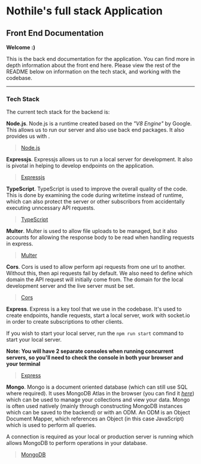 # Nothile's full stack Application

## Front End Documentation

**Welcome :)**

This is the back end documentation for the application. You can find more in depth information about the front end here. Please view the rest of the README below on information on the tech stack, and working with the codebase.

-----

### Tech Stack
The current tech stack for the backend is:

**Node.js**. Node.js is a runtime created based on the _"V8 Engine"_ by Google. This allows us to run our server and also use back end packages. It also provides us with .
>[Node.js](https://nodejs.org/en)

**Expressjs**. Expressjs allows us to run a local server for development. It also is pivotal in helping to develop endpoints on the application.
>[Expressjs](https://expressjs.com/)

**TypeScript**. TypeScript is used to improve the overall quality of the code. This is done by examining the code during writetime instead of runtime, which can also protect the server or other subscribors from accidentally executing unncessary API requests.
>[TypeScript](https://www.typescriptlang.org/)

**Multer**. Multer is used to allow file uploads to be managed, but it also accounts for allowing the response body to be read when handling requests in express.

>[Multer](https://www.npmjs.com/package/multer)

**Cors**. Cors is used to allow perform api requests from one url to another. Without this, then api requests fail by default. We also need to define which domain the API request will initially come from. The domain for the local development server and the live server must be set.

>[Cors](https://www.npmjs.com/package/cors)

**Express**. Express is a key tool that we use in the codebase. It's used to create endpoints, handle requests, start a local server, work with socket.io in order to create subscriptions to other clients.

If you wish to start your local server, run the ```npm run start``` command to start your local server.

**Note: You will have 2 separate consoles when running concurrent servers, so you'll need to check the console in both your browser and your terminal**

>[Express](https://expressjs.com/)

**Mongo**. Mongo is a document oriented database (which can still use SQL where required). It uses MongoDB Atlas in the browser (you can find it _[here](https://www.mongodb.com/products/platform/atlas-database)_) which can be used to manage your collections and view your data. Mongo is often used natively (mainly through constructing MongoDB instances which can be saved to the backend) or with an ODM. An ODM is an Object Document Mapper, which references an Object (in this case JavaScript) which is used to perform all queries.

A connection is required as your local or production server is running which allows MongoDB to perform operations in your database.

>[MongoDB](https://www.mongodb.com/)

